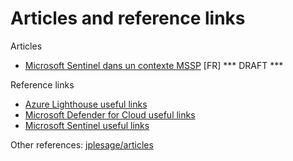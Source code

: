 # Articles and reference links

Articles

* [Microsoft Sentinel dans un contexte MSSP](sentinel-mssp/sentinel-mssp.md) [FR] *** DRAFT ***

Reference links

* [Azure Lighthouse useful links](lighthouse-links.md)
* [Microsoft Defender for Cloud useful links](mdc-links.md)
* [Microsoft Sentinel useful links](sentinel-links.md)

Other references: [jplesage/articles](https://github.com/jplesage/articles)
